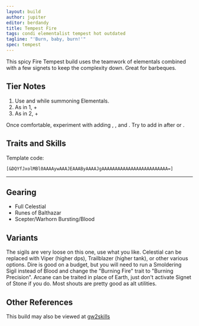 ```yaml
---
layout: build
author: jupiter
editor: berdandy
title: Tempest Fire
tags: condi elementalist tempest hot outdated
tagline: "'Burn, baby, burn!'"
spec: tempest
---
```


This spicy Fire Tempest build uses the teamwork of elementals combined with a few signets to keep the complexity down. Great for barbeques.

## Tier Notes

1. Use <span data-aw2-key="1" data-aw2-skill="5508"></span> and <span data-aw2-key="5" data-aw2-skill="29533"></span> while summoning Elementals.
2. As in 1, + <span data-aw2-key="F1" data-aw2-skill="29706"></span>
3. As in 2, + <span data-aw2-key="7" data-aw2-skill="5542"></span>

Once comfortable, experiment with adding <span data-aw2-key="2" data-aw2-skill="5692"></span>, <span data-aw2-key="3" data-aw2-skill="5675"></span>, and <span data-aw2-key="8" data-aw2-skill="5571"></span>. Try to add in <span data-aw2-key="2" data-aw2-skill="5692"></span> after <span data-aw2-key="5" data-aw2-skill="29533"></span> or <span data-aw2-key="F1" data-aw2-skill="29706"></span>.

## Traits and Skills

Template code:

`[&DQYfJxolMBl0AAAAywAAAJEAAAByAAAAJgAAAAAAAAAAAAAAAAAAAAAAAAA=]`

---

<div
  data-armory-embed='skills'
  data-armory-ids='5503,5542,5571,5502,5666'
>
</div>
<div
  data-armory-embed='specializations'
  data-armory-ids='31,26,48'
  data-armory-31-traits='335,325,294'
  data-armory-26-traits='282,275,287'
  data-armory-48-traits='1952,1902,1839'
>
</div>



## Gearing

- Full Celestial
- Runes of Balthazar
- Scepter/Warhorn Bursting/Blood

## Variants

The sigils are very loose on this one, use what you like. Celestial can be replaced with Viper (higher dps), Trailblazer (higher tank), or other various options. Dire is good on a budget, but you will need to run a Smoldering Sigil instead of Blood and change the "Burning Fire" trait to "Burning Precision". Arcane can be traited in place of Earth, just don't activate Signet of Stone if you do. Most shouts are pretty good as alt utilities.

## Other References

This build may also be viewed at [gw2skills](http://gw2skills.net/editor/?PGgEsEWmB7ipxqYk448U2yA-zxIY1ohfM6nAdKAHDA-e)

